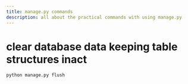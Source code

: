 ```yaml
---
title: manage.py commands
description: all about the practical commands with using manage.py
---
```


# clear database data keeping table structures inact
```bash
python manage.py flush
```
